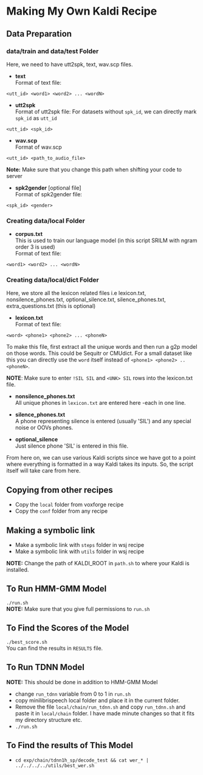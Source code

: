 # Making My Own Kaldi Recipe

## Data Preparation

### data/train and data/test Folder
Here, we need to have utt2spk, text, wav.scp files.
- **text**\
Format of text file:
```
<utt_id> <word1> <word2> ... <wordN>
```  
- **utt2spk**\
Format of utt2spk file:
For datasets without `spk_id`, we can directly mark `spk_id` as `utt_id`
```
<utt_id> <spk_id>
```
- **wav.scp**\
Format of wav.scp
```
<utt_id> <path_to_audio_file>
```
  **Note:** Make sure that you change this path when shifting your code to server

- **spk2gender** [optional file]\
Format of spk2gender file:
```
<spk_id> <gender>
```
### Creating data/local Folder
- **corpus.txt**\
This is used to train our language model (in this script SRILM with ngram order 3 is used)\
Format of text file:
```
<word1> <word2> ... <wordN>
```
### Creating data/local/dict Folder
Here, we store all the lexicon related files i.e lexicon.txt, nonsilence_phones.txt, optional_silence.txt, silence_phones.txt, extra_questions.txt (this is optional)
- **lexicon.txt**\
Format of text file:
```
<word> <phone1> <phone2> ... <phoneN>
```  
To make this file, first extract all the unique words and then run a g2p model on those words. This could be Sequitr or CMUdict. For a small dataset like this you can directly use the `word` itself instead of `<phone1> <phone2> .. <phoneN>`.

**NOTE**: Make sure to enter `!SIL SIL`  and `<UNK> SIL` rows into the lexicon.txt file.  

- **nonsilence_phones.txt**\
All unique phones in `lexicon.txt` are entered here -each in one line.

- **silence_phones.txt**\
A phone representing silence is entered (usually 'SIL') and any special noise or OOVs phones.

- **optional_silence**\
Just silence phone 'SIL' is entered in this file.


From here on, we can use various Kaldi scripts since we have got to a point where everything is formatted in a way Kaldi takes its inputs. So, the script itself will take care from here.  

## Copying from other recipes
- Copy the `local` folder from voxforge recipe
- Copy the `conf` folder from any recipe

## Making a symbolic link
- Make a symbolic link with `steps` folder in wsj recipe
- Make a symbolic link with `utils` folder in wsj recipe

**NOTE:** Change the path of KALDI_ROOT in `path.sh` to where your Kaldi is installed.

## To Run HMM-GMM Model
`./run.sh`\
**NOTE:** Make sure that you give full permissions to `run.sh`

## To Find the Scores of the Model
`./best_score.sh`\
You can find the results in `RESULTS` file.

## To Run TDNN Model
**NOTE:** This should be done in addition to HMM-GMM Model
- change `run_tdnn` variable from 0 to 1 in `run.sh`
- copy minilibrispeech local folder and place it in the current folder.
- Remove the file `local/chain/run_tdnn.sh` and copy `run_tdnn.sh` and paste it in `local/chain` folder. I have made minute changes so that it fits my directory structure etc.
- `./run.sh`

## To Find the results of This Model
- `cd exp/chain/tdnn1h_sp/decode_test && cat wer_* | ../../../../utils/best_wer.sh`
